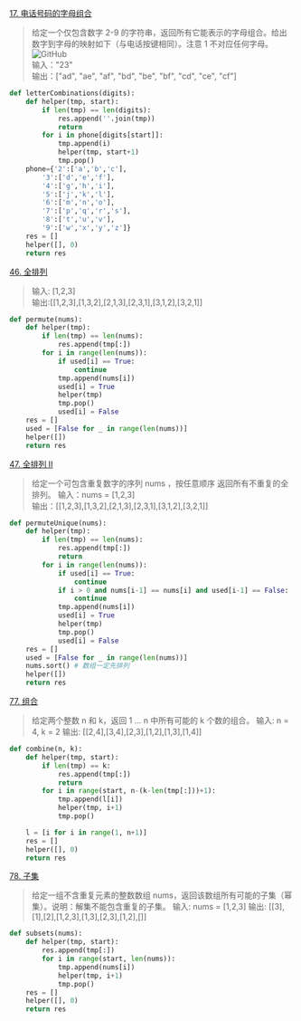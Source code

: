 [17. 电话号码的字母组合](https://leetcode-cn.com/problems/letter-combinations-of-a-phone-number/)
> 给定一个仅包含数字 2-9 的字符串，返回所有它能表示的字母组合。给出数字到字母的映射如下（与电话按键相同）。注意 1 不对应任何字母。
![GitHub](https://assets.leetcode-cn.com/aliyun-lc-upload/original_images/17_telephone_keypad.png) <br>
> 输入："23"<br>
> 输出：["ad", "ae", "af", "bd", "be", "bf", "cd", "ce", "cf"]
```python
def letterCombinations(digits):
    def helper(tmp, start):
        if len(tmp) == len(digits):
            res.append(''.join(tmp))
            return
        for i in phone[digits[start]]:
            tmp.append(i)
            helper(tmp, start+1)
            tmp.pop()
    phone={'2':['a','b','c'],
        '3':['d','e','f'],
        '4':['g','h','i'],
        '5':['j','k','l'],
        '6':['m','n','o'],
        '7':['p','q','r','s'],
        '8':['t','u','v'],
        '9':['w','x','y','z']}
    res = []
    helper([], 0)
    return res
```
[46. 全排列](https://leetcode-cn.com/problems/permutations/)
>输入: [1,2,3] <br>
>输出:[[1,2,3],[1,3,2],[2,1,3],[2,3,1],[3,1,2],[3,2,1]]
```python
def permute(nums):
    def helper(tmp):
        if len(tmp) == len(nums):
            res.append(tmp[:])
        for i in range(len(nums)):
            if used[i] == True:
                continue
            tmp.append(nums[i])
            used[i] = True
            helper(tmp)
            tmp.pop()
            used[i] = False
    res = []
    used = [False for _ in range(len(nums))]
    helper([])
    return res
```
[47. 全排列 II](https://leetcode-cn.com/problems/permutations-ii/)
>给定一个可包含重复数字的序列 nums ，按任意顺序 返回所有不重复的全排列。
>输入：nums = [1,2,3]<br>
>输出：[[1,2,3],[1,3,2],[2,1,3],[2,3,1],[3,1,2],[3,2,1]]
```python
def permuteUnique(nums):
    def helper(tmp):
        if len(tmp) == len(nums):
            res.append(tmp[:])
            return
        for i in range(len(nums)):
            if used[i] == True:
                continue
            if i > 0 and nums[i-1] == nums[i] and used[i-1] == False:
                continue
            tmp.append(nums[i])
            used[i] = True
            helper(tmp)
            tmp.pop()
            used[i] = False
    res = []
    used = [False for _ in range(len(nums))]
    nums.sort() # 数组一定先排列
    helper([])
    return res
```
[77. 组合](https://leetcode-cn.com/problems/combinations/)
>给定两个整数 n 和 k，返回 1 ... n 中所有可能的 k 个数的组合。
>输入: n = 4, k = 2
>输出: [[2,4],[3,4],[2,3],[1,2],[1,3],[1,4]]
```python
def combine(n, k):
    def helper(tmp, start):
        if len(tmp) == k:
            res.append(tmp[:])
            return
        for i in range(start, n-(k-len(tmp[:]))+1):
            tmp.append(l[i])
            helper(tmp, i+1)
            tmp.pop()

    l = [i for i in range(1, n+1)]
    res = []
    helper([], 0)
    return res
```
[78. 子集](https://leetcode-cn.com/problems/subsets/)
>给定一组不含重复元素的整数数组 nums，返回该数组所有可能的子集（幂集）。说明：解集不能包含重复的子集。
>输入: nums = [1,2,3]
输出:
[[3],[1],[2],[1,2,3],[1,3],[2,3],[1,2],[]]
```python
def subsets(nums):
    def helper(tmp, start):
        res.append(tmp[:])
        for i in range(start, len(nums)):
            tmp.append(nums[i])
            helper(tmp, i+1)
            tmp.pop()
    res = []
    helper([], 0)
    return res
```